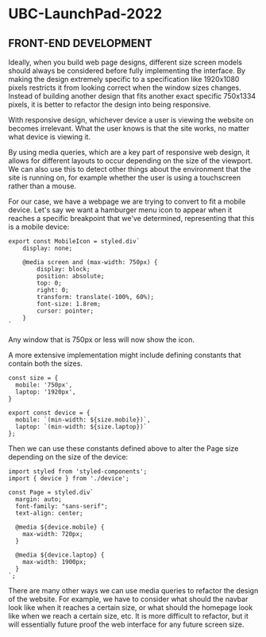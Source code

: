 # UBC-LaunchPad-2022

## FRONT-END DEVELOPMENT
Ideally, when you build web page designs, different size screen models should always be considered before fully implementing the interface. By making the design extremely specific to a specification like 1920x1080 pixels restricts it from looking correct when the window sizes changes. Instead of building another design that fits another exact specific 750x1334 pixels, it is better to refactor the design into being responsive.

With responsive design, whichever device a user is viewing the website on becomes irrelevant. What the user knows is that the site works, no matter what device is viewing it.

By using media queries, which are a key part of responsive web design, it allows for different layouts to occur depending on the size of the viewport. We can also use this to detect other things about the environment that the site is running on, for example whether the user is using a touchscreen rather than a mouse.

For our case, we have a webpage we are trying to convert to fit a mobile device. Let's say we want a hamburger menu icon to appear when it reaches a specific breakpoint that we've determined, representing that this is a mobile device:

```
export const MobileIcon = styled.div`
    display: none;

    @media screen and (max-width: 750px) {
        display: block;
        position: absolute;
        top: 0;
        right: 0;
        transform: translate(-100%, 60%);
        font-size: 1.8rem;
        cursor: pointer;
    }
`
```

Any window that is 750px or less will now show the icon.

A more extensive implementation might include defining constants that contain both the sizes.

```
const size = {
  mobile: '750px',
  laptop: '1920px',
}

export const device = {
  mobile: `(min-width: ${size.mobile})`,
  laptop: `(min-width: ${size.laptop})`
};
```

Then we can use these constants defined above to alter the Page size depending on the size of the device:

```
import styled from 'styled-components';
import { device } from './device';

const Page = styled.div`
  margin: auto;
  font-family: "sans-serif";
  text-align: center;

  @media ${device.mobile} {
    max-width: 720px;
  }

  @media ${device.laptop} {
    max-width: 1900px;
  }
`;
```

There are many other ways we can use media queries to refactor the design of the website. For example, we have to consider what should the navbar look like when it reaches a certain size, or what should the homepage look like when we reach a certain size, etc. It is more difficult to refactor, but it will essentially future proof the web interface for any future screen size. 
